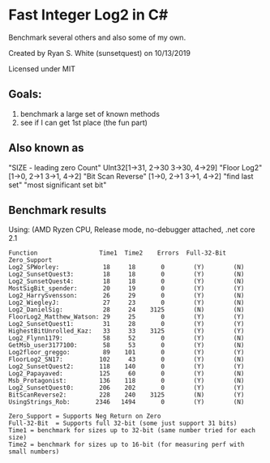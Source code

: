 # Fast Integer Log2 in C#
Benchmark several others and also some of my own.

Created by Ryan S. White (sunsetquest) on 10/13/2019

Licensed under MIT  

## Goals: 
1. benchmark a large set of known methods 
2. see if I can get 1st place (the fun part) 


## Also known as
   "SIZE - leading zero Count"   UInt32[1->31, 2->30 3->30, 4->29]
   "Floor Log2"  [1->0, 2->1 3->1, 4->2]
   "Bit Scan Reverse"  [1->0, 2->1 3->1, 4->2]
   "find last set" 
   "most significant set bit"

## Benchmark results
Using: (AMD Ryzen CPU, Release mode, no-debugger attached, .net core 2.1

    Function                 Time1  Time2    Errors  Full-32-Bit Zero_Support
    Log2_SPWorley:            18     18       0        (Y)        (N)
    Log2_SunsetQuest3:        18     18       0        (Y)        (N)
    Log2_SunsetQuest4:        18     18       0        (Y)        (N)
    MostSigBit_spender:       20     19       0        (Y)        (Y)
    Log2_HarrySvensson:       26     29       0        (Y)        (N)
    Log2_WiegleyJ:            27     23       0        (Y)        (N)
    Log2_DanielSig:           28     24    3125        (N)        (N)
    FloorLog2_Matthew_Watson: 29     25       0        (Y)        (Y)
    Log2_SunsetQuest1:        31     28       0        (Y)        (Y)
    HighestBitUnrolled_Kaz:   33     33    3125        (Y)        (Y)
    Log2_Flynn1179:           58     52       0        (Y)        (N)
    GetMsb_user3177100:       58     53       0        (Y)        (N)
    Log2floor_greggo:         89    101       0        (Y)        (Y)
    FloorLog2_SN17:          102     43       0        (Y)        (N)
    Log2_SunsetQuest2:       118    140       0        (Y)        (Y)
    Log2_Papayaved:          125     60       0        (Y)        (N)
    Msb_Protagonist:         136    118       0        (Y)        (N)
    Log2_SunsetQuest0:       206    202       0        (Y)        (Y)
    BitScanReverse2:         228    240    3125        (N)        (Y)
    UsingStrings_Rob:       2346   1494       0        (Y)        (N)
    
    Zero_Support = Supports Neg Return on Zero
    Full-32-Bit  = Supports full 32-bit (some just support 31 bits)
    Time1 = benchmark for sizes up to 32-bit (same number tried for each size)
    Time2 = benchmark for sizes up to 16-bit (for measuring perf with small numbers)
	
